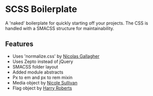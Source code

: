SCSS Boilerplate
================

A 'naked' boilerplate for quickly starting off your projects. The CSS is handled with a SMACSS structure for maintainability.

## Features

* Uses 'normalize.css' by [Nicolas Gallagher](https://github.com/necolas)
* Uses Zepto instead of jQuery
* SMACSS folder layout
* Added module abstracts
* Px to em and px to rem mixin
* Media object by [Nicole Sullivan](http://www.stubbornella.org/content/2010/06/25/the-media-object-saves-hundreds-of-lines-of-code/)
* Flag object by [Harry Roberts](http://csswizardry.com/2013/05/the-flag-object/)